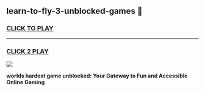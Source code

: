 
## learn-to-fly-3-unblocked-games 👋
<h3>
<a href="https://premium.freeplayer.one?title=learn-to-fly-3-unblocked-games&ref=14F">CLICK TO PLAY</a></h3>
<hr>

<h3>
<a href="https://premium.freeplayer.one?title=learn-to-fly-3-unblocked-games&ref=14F">CLICK 2 PLAY</a>
  
</h3>

<a href="https://premium.freeplayer.one?title=learn-to-fly-3-unblocked-games&ref=12F/"><img src="https://clearcache.store/games.png"></a>


**worlds hardest game unblocked: Your Gateway to Fun and Accessible Online Gaming**

